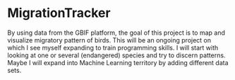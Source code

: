 # MigrationTracker
By using data from the GBIF platform, the goal of this project is to map and
visualize migratory pattern of birds. This will be an ongoing project on 
which I see myself expanding to train programming skills. I will start with 
looking at one or several (endangered) species and try to discern patterns. 
Maybe I will expand into Machine Learning territory by adding different data 
sets.
